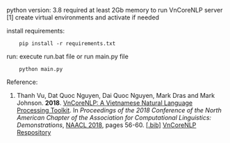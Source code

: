 python version: 3.8
required at least 2Gb memory to run VnCoreNLP server [1]
create virtual environments and activate if needed

install requirements:
```
	pip install -r requirements.txt
```
run: 
execute run.bat file 
or 
run main.py file 
```
	python main.py
```

Reference:
1. Thanh Vu, Dat Quoc Nguyen, Dai Quoc Nguyen, Mark Dras and Mark Johnson. **2018**. [VnCoreNLP: A Vietnamese Natural Language Processing Toolkit](http://aclweb.org/anthology/N18-5012). In  *Proceedings of the 2018 Conference of the North American Chapter of the Association for Computational Linguistics: Demonstrations*, [NAACL 2018](http://naacl2018.org), pages 56-60. [[.bib]](http://aclweb.org/anthology/N18-5012.bib)
[VnCoreNLP Respository](https://github.com/vncorenlp/VnCoreNLP)